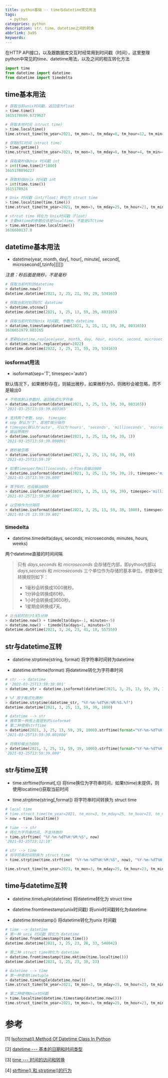 ```yaml
---
title: python基础 -- time与datetime常见用法
tags:
  - python
categories: python
description: str、time、datetime之间的转换
abbrlink: 3a95
keywords:
---
```


在HTTP API接口，以及跟数据库交互时经常用到时间戳（时间），这里整理python中常见的time、datetime用法，以及之间的相互转化方法



```python
import time
from datetime import datetime
from datetime import timedelta
```



## time基本用法

```python
# 获取当前unix时间戳，返回值为float
> time.time()
1615178606.6729627

# 获取本地时间（struct time）
> time.localtime()
time.struct_time(tm_year=2021, tm_mon=3, tm_mday=8, tm_hour=12, tm_min=47, tm_sec=12, tm_wday=0, tm_yday=67, tm_isdst=0)

# 获取UTC时间（struct time）
> time.gmtime()
time.struct_time(tm_year=2021, tm_mon=3, tm_mday=8, tm_hour=4, tm_min=47, tm_sec=25, tm_wday=0, tm_yday=67, tm_isdst=0)

# 获取毫秒级Unix 时间戳 int
> int(time.time()*1000)
1615178896227

# 获取秒级Unix 时间戳 int
> int(time.time())
1615178924

# Unix 时间戳（int/float）转化为 struct time
> time.localtime(time.time())
time.struct_time(tm_year=2021, tm_mon=3, tm_mday=25, tm_hour=21, tm_min=44, tm_sec=6, tm_wday=3, tm_yday=84, tm_isdst=0)

# strcut time 转化为 Unix时间戳（float）
# 主要mktime的参数应该是localtime，不能是UTCtime
> time.mktime(time.localtime())
1616680137.0
```



## datetime基本用法

* datetime(year, month, day[, hour[, minute[, second[, microsecond[,tzinfo]]]]])

*注意：秒后面是微秒，不是毫秒*



```python
# 获取当前时刻的datetime
> datetime.now()
datetime.datetime(2021, 3, 25, 21, 59, 29, 534163)

# 获取当前时刻的UTC datetime
> datetime.utcnow()
datetime.datetime(2021, 3, 25, 13, 59, 39, 803165)

# 获取当前时刻的Unix 时间戳, 参数为 datetime
> datatime.timestamp(datetime(2021, 3, 25, 13, 59, 39, 803165))
1616651979.803165

# 更新datetime,replace(year, month, day, hour, minute, second, microsecond...)
> datetime.now().replace(year=2022)
datetime.datetime(2022, 3, 25, 21, 59, 29, 534163)


```

### iosformat用法

* isoformat(sep='T', timespec='auto')

默认情况下，如果微秒存在，则输出微秒，如果微秒为0，则微秒会被忽略，而不是输出0

```python
# 不修改默认参数时，返回格式化字符串
> datetime.isoformat(datetime(2021, 3, 25, 13, 59, 39, 803165))
'2021-03-25T13:59:39.803165'

# 支持两个参数，sep， timespec
# sep 默认为'T'，即用T做分隔符
# timespec默认为'auto', 可以为'hours', 'seconds', 'milliseconds', 'microseconds'
# 输出带微秒
> datetime.isoformat(datetime(2021, 3, 25, 13, 59, 39, 1))
'2021-03-25T13:59:39.000001'

# 微秒被忽略
> datetime.isoformat(datetime(2021, 3, 25, 13, 59, 39, 0))
'2021-03-25T13:59:39'

# 如果timespec为milliseconds，小于1ms会输出000
> datetime.isoformat(datetime(2021, 3, 25, 13, 59, 39, 2), timespec='milliseconds')
'2021-03-25T13:59:39.000'

# 等于0时，也会输出000
> datetime.isoformat(datetime(2021, 3, 25, 13, 59, 39), timespec='milliseconds')
'2021-03-25T13:59:39.000'

# 以空格作为分隔符
> datetime.isoformat(datetime(2021, 3, 25, 13, 59, 39, 1000), timespec='milliseconds', sep=' ')
'2021-03-25 13:59:39.001'
```

### timedelta

* datetime.timedelta(days, seconds, microseconds, minutes, hours, weeks)

两个datetime直接的时间间隔

> 只有 *days*,*seconds* 和 *microseconds* 会存储在内部，即python内部以 *days*,*seconds* 和 *microseconds* 三个单位作为存储的基本单位。参数单位转换规则如下：
>
> - 1毫秒会转换成1000微秒。
> - 1分钟会转换成60秒。
> - 1小时会转换成3600秒。
> - 1星期会转换成7天。

```python
# 比当前时刻少1天5分钟
> datetime.now() + timedelta(days=-1, minutes=-5)
> datetime.now() - timedelta(days=1, minutes=5)
datetime.datetime(2021, 3, 24, 23, 41, 10, 557550)
```



## str与datetime互转

* datetime.strptime(string, format) 将字符串时间转为datetime

* datetime.strftime(format) 将datetime转化为字符串时间

```python
# str --> datetime
# '2021-03-25T13:59:39.001'
> datetime_str = datetime.isoformat(datetime(2021, 3, 25, 13, 59, 39, 1000), timespec='milliseconds')

# %f 用于格式化微秒
> datetime.strptime(datetime_str, "%Y-%m-%dT%H:%M:%S.%f")
datetime.datetime(2021, 3, 25, 13, 59, 39, 1000)

# datetime --> str
# 推荐第一种用上面提到的isoformat
# 第二种使用strftime
> datetime(2021, 3, 25, 13, 59, 39, 1000).strftime(format="%Y-%m-%dT%H:%M:%S.%f")
'2021-03-25T13:59:39.001000'

# 将微秒输出为000
> datetime(2021, 3, 25, 13, 59, 39, 1000).strftime(format="%Y-%m-%dT%H:%M:%S.000")
'2021-03-25T13:59:39.000'

```



## str与time互转

* time.strftime(format[,t]) 将time换位为字符串时间，如果t(time)未提供，则使用locatime()获取当前时间

* time.strptime(string[,format]) 将字符串时间转换为 struct time

```python
# local time
# time.struct_time(tm_year=2021, tm_mon=3, tm_mday=25, tm_hour=23, tm_min=12, tm_sec=10, tm_wday=3, tm_yday=84, tm_isdst=0)
> now = time.localtime()

# time --> str
# 转化为字符串时间, 不支持微秒
> time.strftime( "%Y-%m-%dT%H:%M:%S", now)
'2021-03-25T23:12:10'

# str --> time
# 将字符串时间转换为 struct time
> time.strptime(time.strftime( "%Y-%m-%dT%H:%M:%S", now), "%Y-%m-%dT%H:%M:%S")

time.struct_time(tm_year=2021, tm_mon=3, tm_mday=25, tm_hour=23, tm_min=12, tm_sec=10, tm_wday=3, tm_yday=84, tm_isdst=-1)
```



## time与datetime互转

* datetime.timetuple(datetime) 将datetime转化为 struct time

* datetime.fromtimestamp(unix时间戳) 将unix时间戳转化为datetime

* datetime.timestamp() 将datetime转化为unix 时间戳

```python
# time --> datetime
# 第一种 unix 时间戳 转化为 datetime
> datetime.fromtimestamp(time.time())
datetime.datetime(2021, 3, 25, 23, 28, 33, 548042)

# 第二种 struct time转化为 datetime
> datetime.fromtimestamp(time.mktime(time.localtime()))
datetime.datetime(2021, 3, 25, 23, 30, 23)

# datetime --> time
# 第一种使用timetuple
> datetime.timetuple(datetime.now())
time.struct_time(tm_year=2021, tm_mon=3, tm_mday=25, tm_hour=23, tm_min=33, tm_sec=9, tm_wday=3, tm_yday=84, tm_isdst=-1)

# 第二种使用Unix时间戳
> time.localtime(datetime.timestamp(datetime.now()))
time.struct_time(tm_year=2021, tm_mon=3, tm_mday=25, tm_hour=23, tm_min=34, tm_sec=6, tm_wday=3, tm_yday=84, tm_isdst=0)

```



# 参考

[1] [Isoformat() Method Of Datetime Class In Python](https://pythontic.com/datetime/datetime/isoformat)

[2] [datetime --- 基本的日期和时间类型](https://docs.python.org/zh-cn/3.7/library/datetime.html)

[3] [time --- 时间的访问和转换](https://docs.python.org/zh-cn/3/library/time.html)

[4] [strftime() 和 strptime()的行为](https://docs.python.org/zh-cn/3.7/library/datetime.html#strftime-and-strptime-behavior)




